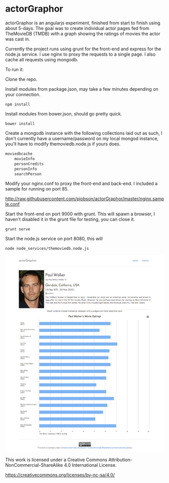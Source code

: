 actorGraphor
============

actorGraphor is an angularjs experiment, finished from start to finish using about 5-days. The goal was to create individual actor pages fed
from TheMovieDB (TMDB) with a graph showing the ratings of movies the actor was cast in.

Currently the project runs using grunt for the front-end and express for the node.js service.  I use
nginx to proxy the requests to a single page.  I also cache all requests using mongodb.

To run it:

Clone the repo.

Install modules from package.json, may take a few minutes depending on your connection.

    npm install

Install modules from bower.json, should go pretty quick.

    bower install

Create a mongodb instance with the following collections laid out as such, I don't currently have a username/password on my local mongod instance, you'll have to modify themoviedb.node.js if yours does.

    moviedbcache
        movieInfo
        personCredits
        personInfo
        searchPerson

Modify your nginx.conf to proxy the front-end and back-end.  I included a sample for running on port 85. 

http://raw.githubusercontent.com/pjobson/actorGraphor/master/nginx.sample.conf

Start the front-end on port 9000 with grunt.  This will spawn a browser, I haven't disabled it in the grunt file for testing, you can close it.

    grunt serve

Start the node.js service on port 8080, this will 

    node node_services/themoviedb.node.js

![Alt text](https://raw.githubusercontent.com/pjobson/actorGraphor/master/app/images/actor_graphor_demo_page.jpg)

This work is licensed under a Creative Commons Attribution-NonCommercial-ShareAlike 4.0 International License.

https://creativecommons.org/licenses/by-nc-sa/4.0/
